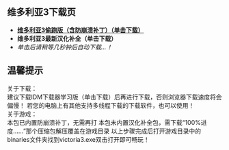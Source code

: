 ## 维多利亚3下载页

 - **[维多利亚3偷跑版（含防崩溃补丁）（单击下载）](pan.flyou.cc/v3)**
 - **维多利亚3最新汉化补全（单击下载）**
 - *单击后请稍等几秒钟后自动下载...！*
## **温馨提示**
关于下载：<Br/>
建议下载IDM下载器学习版（单击下载）后再进行下载，否则浏览器下载速度将会偏慢！
若您的电脑上有其他支持多线程下载的下载软件，也可以使用！<Br/>
关于游戏：<Br/>
本包已内置防崩溃补丁，无需再打
本包未内置汉化补全包，需下载“100%进度……”那个压缩包解压覆盖在游戏目录
以上步骤完成后打开游戏目录中的binaries文件夹找到victoria3.exe双击打开即可畅玩！
